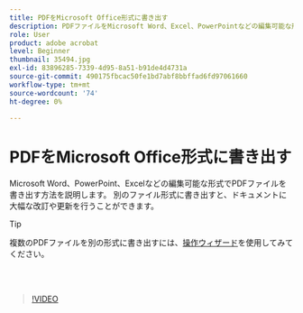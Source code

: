 ```yaml
---
title: PDFをMicrosoft Office形式に書き出す
description: PDFファイルをMicrosoft Word、Excel、PowerPointなどの編集可能な形式にエクスポートする方法を説明します。
role: User
product: adobe acrobat
level: Beginner
thumbnail: 35494.jpg
exl-id: 83896285-7339-4d95-8a51-b91de4d4731a
source-git-commit: 490175fbcac50fe1bd7abf8bbffad6fd97061660
workflow-type: tm+mt
source-wordcount: '74'
ht-degree: 0%

---
```


# PDFをMicrosoft Office形式に書き出す

Microsoft Word、PowerPoint、Excelなどの編集可能な形式でPDFファイルを書き出す方法を説明します。 別のファイル形式に書き出すと、ドキュメントに大幅な改訂や更新を行うことができます。

>[!TIP]
>
>複数のPDFファイルを別の形式に書き出すには、[操作ウィザード](../advanced-tasks/action.md)を使用してみてください。

<br> 

>[!VIDEO](https://video.tv.adobe.com/v/35494?hidetitle=true)
